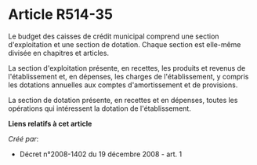 # Article R514-35

Le budget des caisses de crédit municipal comprend une section d'exploitation et une section de dotation. Chaque section est
elle-même divisée en chapitres et articles.

La section d'exploitation présente, en recettes, les produits et revenus de l'établissement et, en dépenses, les charges de
l'établissement, y compris les dotations annuelles aux comptes d'amortissement et de provisions.

La section de dotation présente, en recettes et en dépenses, toutes les opérations qui intéressent la dotation de
l'établissement.

**Liens relatifs à cet article**

_Créé par_:

  - Décret n°2008-1402 du 19 décembre 2008 - art. 1
